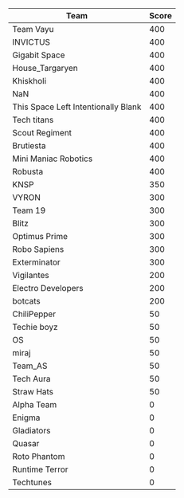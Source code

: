 |Team|Score|
|---|---|
|Team Vayu|400|
|INVICTUS|400|
|Gigabit Space|400|
|House_Targaryen|400|
|Khiskholi|400|
|NaN|400|
|This Space Left Intentionally Blank|400|
|Tech titans|400|
|Scout Regiment|400|
|Brutiesta|400|
|Mini Maniac Robotics|400|
|Robusta|400|
|KNSP|350|
|VYRON|300|
|Team 19|300|
|Blitz|300|
|Optimus Prime|300|
|Robo Sapiens|300|
|Exterminator|300|
|Vigilantes|200|
|Electro Developers|200|
|botcats|200|
|ChiliPepper|50|
|Techie boyz|50|
|OS|50|
|miraj|50|
|Team_AS|50|
|Tech Aura|50|
|Straw Hats|50|
|Alpha Team|0|
|Enigma|0|
|Gladiators|0|
|Quasar|0|
|Roto Phantom|0|
|Runtime Terror|0|
|Techtunes|0|
